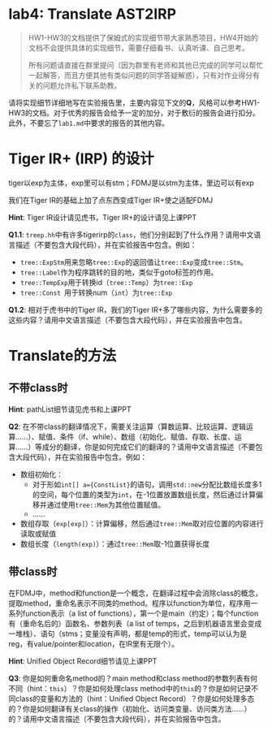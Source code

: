 # lab4: Translate AST2IRP

> HW1-HW3的文档提供了保姆式的实现细节带大家熟悉项目，HW4开始的文档不会提供具体的实现细节，需要仔细看书、认真听课、自己思考。
>
> 所有问题请直接在群里提问（因为群里有老师和其他已完成的同学可以帮忙一起解答，而且方便其他有类似问题的同学答疑解惑），只有对作业得分有关的问题允许私下联系助教。

请将实现细节详细地写在实验报告里，主要内容见下文的**Q**，风格可以参考HW1-HW3的文档。对于优秀的报告会给予一定的加分，对于敷衍的报告会进行扣分。此外，不要忘了`lab1.md`中要求的报告的其他内容。

# Tiger IR+ (IRP) 的设计

tiger以exp为主体，exp里可以有stm；FDMJ是以stm为主体，里边可以有exp

我们在Tiger IR的基础上加了点东西变成Tiger IR+使之适配FDMJ

**Hint**: Tiger IR设计请见虎书，Tiger IR+的设计请见上课PPT

**Q1.1**: `treep.hh`中有许多tigerirp的`class`，他们分别起到了什么作用？请用中文语言描述（不要包含大段代码），并在实验报告中包含。例如：

- `tree::ExpStm`用来忽略`tree::Exp`的返回值让`tree::Exp`变成`tree::Stm`。
- `tree::Label`作为程序跳转的目的地，类似于goto标签的作用。
- `tree::TempExp`用于转换id（`tree::Temp`）为`tree::Exp`
- `tree::Const `用于转换num（`int`）为`tree::Exp`

**Q1.2**: 相对于虎书中的Tiger IR，我们的Tiger IR+多了哪些内容，为什么需要多的这些内容？请用中文语言描述（不要包含大段代码），并在实验报告中包含。

# Translate的方法

## 不带class时

**Hint**: pathList细节请见虎书和上课PPT

**Q2**: 在不带class的翻译情况下，需要关注运算（算数运算、比较运算、逻辑运算……）、赋值、条件（if、while）、数组（初始化、赋值、存取、长度、运算……）等成分的翻译，你是如何完成它们的翻译的？请用中文语言描述（不要包含大段代码），并在实验报告中包含。例如：

- 数组初始化：
  - 对于形如`int[] a={ConstList}`的语句，调用`std::new`分配比数组长度多1的空间，每个位置的类型为`int`，在-1位置放置数组长度，然后通过计算偏移并通过使用`tree::Mem`为其他位置赋值。
  - ……
- 数组存取（`exp[exp]`）：计算偏移，然后通过`tree::Mem`取对应位置的内容进行读取或赋值
- 数组长度（`length(exp)`）：通过`tree::Mem`取-1位置获得长度

## 带class时

在FDMJ中，method和function是一个概念，在翻译过程中会消除class的概念，提取method，重命名表示不同类的method。程序以function为单位，程序用一系列function表示（a list of functions），第一个是main（约定）；每个function有（重命名后的）函数名、参数列表（a list of temps，之后到机器语言里会变成一堆栈）、语句（stms；变量没有声明，都是temp的形式，temp可以认为是reg，有value/pointer和location，在IR里有无限个）。

**Hint**: Unified Object Record细节请见上课PPT

**Q3**: 你是如何重命名method的？main method和class method的参数列表有何不同（hint：`this`）？你是如何处理class method中的`this`的？你是如何记录不同class的变量和方法的（hint：Unified Object Record）？你是如何处理多态的？你是如何翻译有关class的操作（初始化、访问类变量、访问类方法……）的？请用中文语言描述（不要包含大段代码），并在实验报告中包含。

